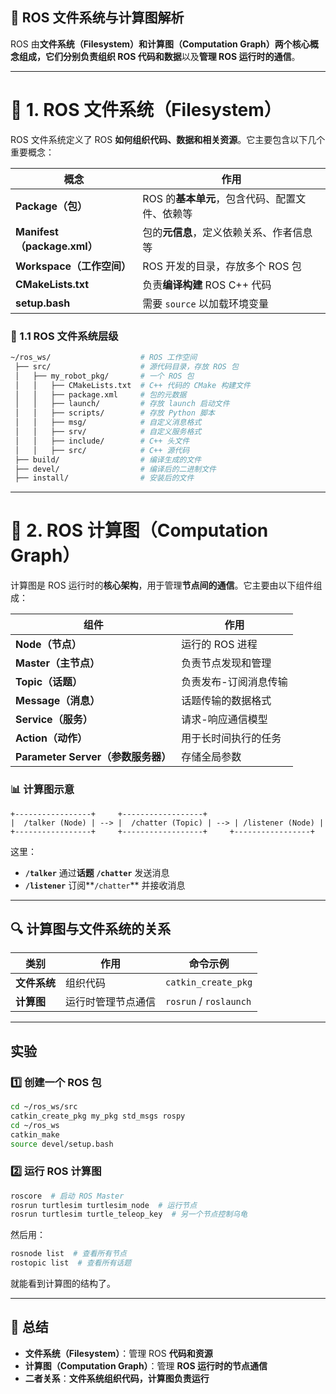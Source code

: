 ## **📂 ROS 文件系统与计算图解析**  

ROS 由**文件系统（Filesystem）**和**计算图（Computation Graph）**两个核心概念组成，它们分别负责**组织 ROS 代码和数据**以及**管理 ROS 运行时的通信**。

---

# **📌 1. ROS 文件系统（Filesystem）**
ROS 文件系统定义了 ROS **如何组织代码、数据和相关资源**。它主要包含以下几个重要概念：

| **概念** | **作用** |
|---------|--------|
| **Package（包）** | ROS 的**基本单元**，包含代码、配置文件、依赖等 |
| **Manifest（package.xml）** | 包的**元信息**，定义依赖关系、作者信息等 |
| **Workspace（工作空间）** | ROS 开发的目录，存放多个 ROS 包 |
| **CMakeLists.txt** | 负责**编译构建** ROS C++ 代码 |
| **setup.bash** | 需要 `source` 以加载环境变量 |

### **📂 1.1 ROS 文件系统层级**
```bash
~/ros_ws/                    # ROS 工作空间
 ├── src/                    # 源代码目录，存放 ROS 包
 │   ├── my_robot_pkg/       # 一个 ROS 包
 │   │   ├── CMakeLists.txt  # C++ 代码的 CMake 构建文件
 │   │   ├── package.xml     # 包的元数据
 │   │   ├── launch/         # 存放 launch 启动文件
 │   │   ├── scripts/        # 存放 Python 脚本
 │   │   ├── msg/            # 自定义消息格式
 │   │   ├── srv/            # 自定义服务格式
 │   │   ├── include/        # C++ 头文件
 │   │   ├── src/            # C++ 源代码
 ├── build/                  # 编译生成的文件
 ├── devel/                  # 编译后的二进制文件
 ├── install/                # 安装后的文件
```

---

# **📌 2. ROS 计算图（Computation Graph）**
计算图是 ROS 运行时的**核心架构**，用于管理**节点间的通信**。它主要由以下组件组成：

| **组件** | **作用** |
|---------|--------|
| **Node（节点）** | 运行的 ROS 进程 |
| **Master（主节点）** | 负责节点发现和管理 |
| **Topic（话题）** | 负责发布-订阅消息传输 |
| **Message（消息）** | 话题传输的数据格式 |
| **Service（服务）** | 请求-响应通信模型 |
| **Action（动作）** | 用于长时间执行的任务 |
| **Parameter Server（参数服务器）** | 存储全局参数 |

### **📊 计算图示意**
```plaintext
+-----------------+     +------------------+
|  /talker (Node) | --> |  /chatter (Topic) | --> | /listener (Node) |
+-----------------+     +------------------+     +-----------------+
```
这里：
- **`/talker`** 通过**话题 `/chatter`** 发送消息
- **`/listener`** 订阅**`/chatter`** 并接收消息

---

## **🔍 计算图与文件系统的关系**
| **类别** | **作用** | **命令示例** |
|---------|--------|--------------|
| **文件系统** | 组织代码 | `catkin_create_pkg` |
| **计算图** | 运行时管理节点通信 | `rosrun` / `roslaunch` |

---

## **实验**
### **1️⃣ 创建一个 ROS 包**
```bash
cd ~/ros_ws/src
catkin_create_pkg my_pkg std_msgs rospy
cd ~/ros_ws
catkin_make
source devel/setup.bash
```

### **2️⃣ 运行 ROS 计算图**
```bash
roscore  # 启动 ROS Master
rosrun turtlesim turtlesim_node  # 运行节点
rosrun turtlesim turtle_teleop_key  # 另一个节点控制乌龟
```
然后用：
```bash
rosnode list  # 查看所有节点
rostopic list  # 查看所有话题
```
就能看到计算图的结构了。

---

## **🎯 总结**
- **文件系统（Filesystem）**：管理 ROS **代码和资源**
- **计算图（Computation Graph）**：管理 **ROS 运行时的节点通信**
- **二者关系**：**文件系统组织代码，计算图负责运行** 
